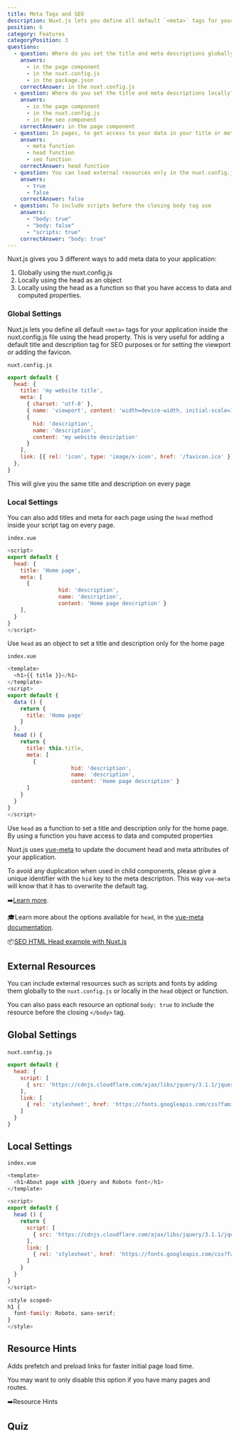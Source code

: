 ```yaml
---
title: Meta Tags and SEO
description: Nuxt.js lets you define all default `<meta>` tags for your application inside the nuxt.config.js file using the head property. This is very useful for adding a default title and description tag for SEO purposes or for setting the viewport or adding the favicon.
position: 6
category: Features
categoryPosition: 3
questions:
  - question: Where do you set the title and meta descriptions globally?
    answers:
      - in the page component
      - in the nuxt.config.js
      - in the package.json
    correctAnswer: in the nuxt.config.js
  - question: Where do you set the title and meta descriptions locally?
    answers:
      - in the page component
      - in the nuxt.config.js
      - in the seo component
    correctAnswer: in the page component
  - question: In pages, to get access to your data in your title or meta description you use the
    answers:
      - meta function
      - head function
      - seo function
    correctAnswer: head function
  - question: You can load external resources only in the nuxt.config.js
    answers:
      - true
      - false
    correctAnswer: false
  - question: To include scripts before the closing body tag use
    answers:
      - "body: true"
      - "body: false"
      - "scripts: true"
    correctAnswer: "body: true"
---
```


Nuxt.js gives you 3 different ways to add meta data to your application:

1. Globally using the nuxt.config.js
2. Locally using the head as an object
3. Locally using the head as a function so that you have access to data and computed properties.

### Global Settings

Nuxt.js lets you define all default `<meta>` tags for your application inside the nuxt.config.js file using the head property. This is very useful for adding a default title and description tag for SEO purposes or for setting the viewport or adding the favicon.

`nuxt.config.js`

```js
export default {
  head: {
    title: 'my website title',
    meta: [
      { charset: 'utf-8' },
      { name: 'viewport', content: 'width=device-width, initial-scale=1' },
      {
        hid: 'description',
        name: 'description',
        content: 'my website description'
      }
    ],
    link: [{ rel: 'icon', type: 'image/x-icon', href: '/favicon.ico' }],
  },
}
```

<base-alert type="info">

This will give you the same title and description on every page

</base-alert>

### Local Settings

You can also add titles and meta for each page using the `head` method inside your script tag on every page.

`index.vue`

```js
<script>
export default {
  head: {
    title: 'Home page',
    meta: [
      { 
				hid: 'description', 
				name: 'description', 
				content: 'Home page description' }
    ],
  }
}
</script>
```

<base-alert type="info">

Use `head` as an object to set a title and description only for the home page

</base-alert>

`index.vue`

```js
<template>
  <h1>{{ title }}</h1>
</template>
<script>
export default {
  data () {
    return {
      title: 'Home page'
    }
  },
  head () {
    return {
      title: this.title,
      meta: [
        { 
					hid: 'description', 
					name: 'description', 
					content: 'Home page description' }
      ]
    }
  }
}
</script>
```

<base-alert type="info">

Use `head` as a function to set a title and description only for the home page. By using a function you have access to data and computed properties

</base-alert>

Nuxt.js uses [vue-meta](https://vue-meta.nuxtjs.org/) to update the document head and meta attributes of your application. 

<base-alert>

To avoid any duplication when used in child components, please give a unique identifier with the `hid` key to the meta description. This way `vue-meta` will know that it has to overwrite the default tag.

</base-alert>

➡️[Learn more](https://vue-meta.nuxtjs.org/api/#tagidkeyname).

🎓Learn more about the options available for `head`, in the [vue-meta documentation](https://vue-meta.nuxtjs.org/api/#metainfo-properties).

📦[SEO HTML Head example with Nuxt.js](https://nuxtjs.org/examples/seo-html-head#__layout)

## External Resources

You can include external resources such as scripts and fonts by adding them globally to the `nuxt.config.js` or locally in the `head` object or function. 

<base-alert type="info">

You can also pass each resource an optional `body: true` to include the resource before the closing `</body>` tag.

</base-alert>

## Global Settings

`nuxt.config.js` 

```js
export default {
  head: {
    script: [
      { src: 'https://cdnjs.cloudflare.com/ajax/libs/jquery/3.1.1/jquery.min.js' }
    ],
    link: [
      { rel: 'stylesheet', href: 'https://fonts.googleapis.com/css?family=Roboto&display=swap' }
    ]
  }
}
```

## Local Settings

`index.vue`

```js
<template>
  <h1>About page with jQuery and Roboto font</h1>
</template>

<script>
export default {
  head () {
    return {
      script: [
        { src: 'https://cdnjs.cloudflare.com/ajax/libs/jquery/3.1.1/jquery.min.js' }
      ],
      link: [
        { rel: 'stylesheet', href: 'https://fonts.googleapis.com/css?family=Roboto&display=swap' }
      ]
    }
  }
}
</script>

<style scoped>
h1 {
  font-family: Roboto, sans-serif;
}
</style>
```

## Resource Hints

Adds prefetch and preload links for faster initial page load time.

You may want to only disable this option if you have many pages and routes.

➡️Resource Hints

## Quiz

<quiz :questions="questions"></quiz>
